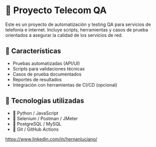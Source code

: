 # 📡 Proyecto Telecom QA

Este es un proyecto de automatización y testing QA para servicios de telefonía e internet. Incluye scripts, herramientas y casos de prueba orientados a asegurar la calidad de los servicios de red.

## 🚀 Características

- Pruebas automatizadas (API/UI)
- Scripts para validaciones técnicas
- Casos de prueba documentados
- Reportes de resultados
- Integración con herramientas de CI/CD (opcional)

## 🔧 Tecnologías utilizadas

- 🐍 Python / JavaScript
- 🧪 Selenium / Postman / JMeter
- 🐘 PostgreSQL / MySQL
- 🐙 Git / GitHub Actions

https://www.linkedin.com/in/hernanluciano/

